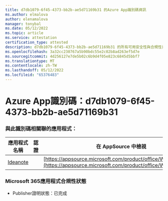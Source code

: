 ```yaml
---
title: d7db1079-6f45-4373-bb2b-ae5d71169b31 的Azure App識別碼資訊
ms.author: elmalova
author: elenamalova
manager: tonybal
ms.date: 05/12/2022
ms.topic: article
ms.service: attestation
certification_type: attested
description: d7db1079-6f45-4373-bb2b-ae5d71169b31 的所有可用安全性與合規性資訊。
ms.openlocfilehash: 3a32cc230767a5b90bdc55e2c02b8ad263ef5d7e
ms.sourcegitcommit: 4d256127e7de5b02c6b9d4f05e823c6845d5bbf7
ms.translationtype: MT
ms.contentlocale: zh-TW
ms.lasthandoff: 05/12/2022
ms.locfileid: "65376483"
---
```

# <a name="azure-app-id-d7db1079-6f45-4373-bb2b-ae5d71169b31"></a>Azure App識別碼：d7db1079-6f45-4373-bb2b-ae5d71169b31


### <a name="apps-associated-with-this-id"></a>與此識別碼相關聯的應用程式：
| **應用程式名稱** | **認證** | **在 AppSource 中檢視** |
|--------------|---------------|-----------------------|
| [Ideanote](../forward/WA200003876.md) |  | [https://appsource.microsoft.com/product/office/WA200003876](https://appsource.microsoft.com/product/office/WA200003876) |

### <a name="microsoft-365-app-compliance-status"></a>Microsoft 365應用程式合規性狀態
- Publisher證明狀態：已完成
